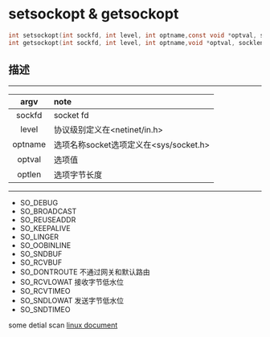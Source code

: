 # setsockopt & getsockopt

```c
int setsockopt(int sockfd, int level, int optname,const void *optval, socklen_t optlen);
int getsockopt(int sockfd, int level, int optname,void *optval, socklen_t *optlen);
```
## 描述
----
|argv|note|
|:---:|:---|
|sockfd|socket fd|    
|level|协议级别定义在<netinet/in.h>|
|optname|选项名称socket选项定义在<sys/socket.h>|
|optval|选项值|
|optlen|选项字节长度| 
----
- SO_DEBUG  
- SO_BROADCAST
- SO_REUSEADDR
- SO_KEEPALIVE
- SO_LINGER
- SO_OOBINLINE
- SO_SNDBUF
- SO_RCVBUF
- SO_DONTROUTE  不通过网关和默认路由
- SO_RCVLOWAT   接收字节低水位
- SO_RCVTIMEO
- SO_SNDLOWAT   发送字节低水位
- SO_SNDTIMEO

some detial scan 
[linux document](https://linux.die.net/man/3/setsockopt)  